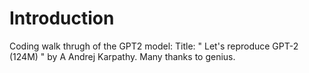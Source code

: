 # Introduction
Coding walk thrugh of the GPT2 model: Title: " Let's reproduce GPT-2 (124M) " by A
Andrej Karpathy. Many thanks to genius. 
